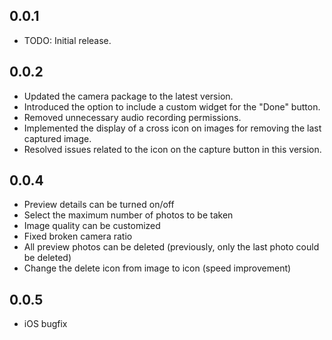## 0.0.1

- TODO: Initial release.

## 0.0.2

- Updated the camera package to the latest version.
- Introduced the option to include a custom widget for the "Done" button.
- Removed unnecessary audio recording permissions.
- Implemented the display of a cross icon on images for removing the last captured image.
- Resolved issues related to the icon on the capture button in this version.

## 0.0.4

- Preview details can be turned on/off
- Select the maximum number of photos to be taken
- Image quality can be customized
- Fixed broken camera ratio
- All preview photos can be deleted (previously, only the last photo could be deleted)
- Change the delete icon from image to icon (speed improvement)

## 0.0.5

- iOS bugfix
